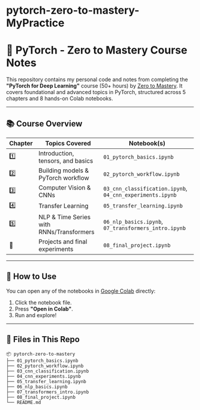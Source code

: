 # pytorch-zero-to-mastery-MyPractice
# 🧠 PyTorch - Zero to Mastery Course Notes

This repository contains my personal code and notes from completing the **"PyTorch for Deep Learning"** course (50+ hours) by [Zero to Mastery](https://zerotomastery.io/). It covers foundational and advanced topics in PyTorch, structured across 5 chapters and 8 hands-on Colab notebooks.

---

## 📚 Course Overview

| Chapter | Topics Covered                        | Notebook(s) |
|---------|----------------------------------------|-------------|
| 1️⃣     | Introduction, tensors, and basics      | `01_pytorch_basics.ipynb` |
| 2️⃣     | Building models & PyTorch workflow     | `02_pytorch_workflow.ipynb` |
| 3️⃣     | Computer Vision & CNNs                 | `03_cnn_classification.ipynb`, `04_cnn_experiments.ipynb` |
| 4️⃣     | Transfer Learning                      | `05_transfer_learning.ipynb` |
| 5️⃣     | NLP & Time Series with RNNs/Transformers | `06_nlp_basics.ipynb`, `07_transformers_intro.ipynb` |
| 🧪     | Projects and final experiments          | `08_final_project.ipynb` |

---

## 🚀 How to Use

You can open any of the notebooks in [Google Colab](https://colab.research.google.com/) directly:

1. Click the notebook file.
2. Press **"Open in Colab"**.
3. Run and explore!

---

## 📂 Files in This Repo

```plaintext
📦 pytorch-zero-to-mastery
├── 01_pytorch_basics.ipynb
├── 02_pytorch_workflow.ipynb
├── 03_cnn_classification.ipynb
├── 04_cnn_experiments.ipynb
├── 05_transfer_learning.ipynb
├── 06_nlp_basics.ipynb
├── 07_transformers_intro.ipynb
├── 08_final_project.ipynb
└── README.md
